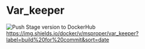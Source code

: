 # Var_keeper

![Push Stage version to DockerHub](https://github.com/Msproper/var_keeper/actions/workflows/staging.yml/badge.svg) https://img.shields.io/docker/v/msproper/var_keeper?label=build%20for%20commit&sort=date